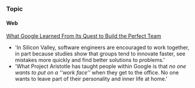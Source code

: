 ### Topic
#### Web
[What Google Learned From Its Quest to Build the Perfect Team](https://www.google.com/amp/mobile.nytimes.com/2016/02/28/magazine/what-google-learned-from-its-quest-to-build-the-perfect-team.amp.html)

- 'In Silicon Valley, software engineers are encouraged to work together, in part because studies show that groups tend to innovate faster, see mistakes more quickly and find better solutions to problems.'
- 'What Project Aristotle has taught people within Google is that *no one wants to put on a ‘‘work face’’* when they get to the office. No one wants to leave part of their personality and inner life at home.'